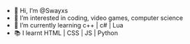 - 👋 Hi, I’m @Swayxs
- 👀 I’m interested in coding, video games, computer science
- 🌱 I’m currently learning c++ | c# | Lua
- 📚 I learnt HTML | CSS | JS | Python

<!---
Swayxs/Swayxs is a ✨ special ✨ repository because its `README.md` (this file) appears on your GitHub profile.
You can click the Preview link to take a look at your changes.
--->
